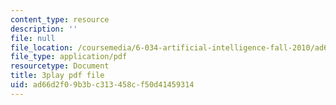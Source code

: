 ```yaml
---
content_type: resource
description: ''
file: null
file_location: /coursemedia/6-034-artificial-intelligence-fall-2010/ad66d2f09b3bc313458cf50d41459314_PimSbFGrwXM.pdf
file_type: application/pdf
resourcetype: Document
title: 3play pdf file
uid: ad66d2f0-9b3b-c313-458c-f50d41459314
---
```


